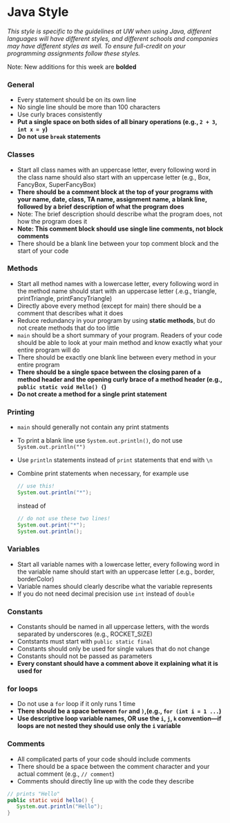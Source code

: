 # Java Style
_This style is specific to the guidelines at UW when using Java, different languages will have different styles, and different schools and companies may have different styles as well. To ensure full-credit on your programming assignments follow these styles._

Note: New additions for this week are __bolded__

### General
* Every statement should be on its own line
* No single line should be more than 100 characters
* Use curly braces consistently 
* __Put a single space on both sides of all binary operations (e.g., `2 + 3`, `int x = y`)__
* __Do not use `break` statements__

### Classes 
* Start all class names with an uppercase letter, every following word in the class name should also start with an uppercase letter (e.g., Box, FancyBox, SuperFancyBox)
* __There should be a comment block at the top of your programs with your name, date, class, TA name, assignment name, a blank line, followed by a brief description of what the program does__
 * Note: The brief description should describe what the program does, not how the program does it
 * __Note: This comment block should use single line comments, not block comments__
* There should be a blank line between your top comment block and the start of your code

### Methods
* Start all method names with a lowercase letter, every following word in the method name should start with an uppercase letter (.e.g., triangle, printTriangle, printFancyTriangle)
* Directly above every method (except for main) there should be a comment that describes what it does
* Reduce redundancy in your program by using __static methods__, but do not create methods that do too little
* `main` should be a short summary of your program. Readers of your code should be able to look at your main method and know exactly what your entire program will do
* There should be exactly one blank line between every method in your entire program
* __There should be a single space between the closing paren of a method header and the opening curly brace of a method header (e.g., `public static void Hello() {`)__
* __Do not create a method for a single print statement__

### Printing
* `main` should generally not contain any print statments
* To print a blank line use `System.out.println()`, do not use `System.out.println("")`
* Use `println` statements instead of `print` statements that end with `\n`
* Combine print statements when necessary, for example use 

  ```java
  // use this!
  System.out.println("*");
  ```
  
  instead of 
  
  ```java
  // do not use these two lines!
  System.out.print("*"); 
  System.out.println();
  ```

### Variables
* Start all variable names with a lowercase letter, every following word in the variable name should start with an uppercase letter (.e.g., border, borderColor)
* Variable names should clearly describe what the variable represents
* If you do not need decimal precision use `int` instead of `double`

### Constants
* Constants should be named in all uppercase letters, with the words separated by underscores (e.g., ROCKET_SIZE)
* Contstants must start with `public static final`
* Constants should only be used for single values that do not change
* Constants should not be passed as parameters
* __Every constant should have a comment above it explaining what it is used for__

### for loops
* Do not use a `for` loop if it only runs 1 time
* __There should be a space between `for` and `)`,(e.g., `for (int i = 1 ...`)__
* **Use descriptive loop variable names, __OR__ use the `i`, `j`, `k` convention—if loops are not nested they should use only the `i` variable**

### Comments
* All complicated parts of your code should include comments
* There should be a space between the comment character and your actual comment (e.g., `// comment`)
* Comments should directly line up with the code they describe

 ```java
 // prints "Hello"
 public static void hello() {
    System.out.println("Hello");
 }
 ```
